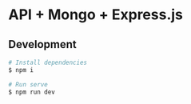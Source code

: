 # API + Mongo + Express.js

## Development
```sh
# Install dependencies
$ npm i

# Run serve
$ npm run dev
```